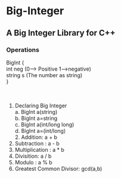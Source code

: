 # Big-Integer
## A Big Integer Library for C++

### Operations

BigInt {<br/>
  int neg   (0--> Positive 1-->negative) <br />
  string s  (The number as string) <br />
}<br />
<br />
<br />
1. Declaring Big Integer <br />
     a.  BigInt a(string)  <br />
     b.  BigInt a=string  <br />
     c.  BigInt a(int/long long) <br />
     d.  BigInt a=(int/long) <br />
     2. Addition: a + b
3. Subtraction : a - b
4. Multiplication : a * b
5. Divisition: a / b
6. Modulo : a % b
7. Greatest Common Divisor: gcd(a,b)

